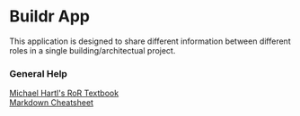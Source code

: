 # Buildr App

This application is designed to share different information between different roles in a single building/architectual project. 

### General Help
[Michael Hartl's RoR Textbook](https://www.railstutorial.org/book "Hartl")  
[Markdown Cheatsheet](https://github.com/adam-p/markdown-here/wiki/Markdown-Cheatsheet "Markdown Cheatsheet")  